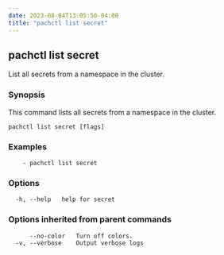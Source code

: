 ```yaml
---
date: 2023-08-04T13:05:50-04:00
title: "pachctl list secret"
---
```


## pachctl list secret

List all secrets from a namespace in the cluster.

### Synopsis

This command lists all secrets from a namespace in the cluster.

```
pachctl list secret [flags]
```

### Examples

```
	- pachctl list secret 

```

### Options

```
  -h, --help   help for secret
```

### Options inherited from parent commands

```
      --no-color   Turn off colors.
  -v, --verbose    Output verbose logs
```

